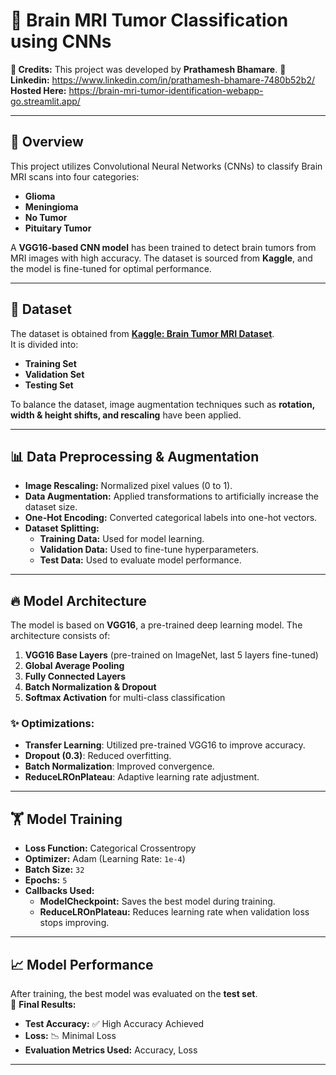 # 🧠 Brain MRI Tumor Classification using CNNs
**📢 Credits:** This project was developed by **Prathamesh Bhamare**.
**🔗 Linkedin:** https://www.linkedin.com/in/prathamesh-bhamare-7480b52b2/
**Hosted Here:** https://brain-mri-tumor-identification-webapp-go.streamlit.app/

---

## 📌 Overview
This project utilizes Convolutional Neural Networks (CNNs) to classify Brain MRI scans into four categories:
- **Glioma**
- **Meningioma**
- **No Tumor**
- **Pituitary Tumor**

A **VGG16-based CNN model** has been trained to detect brain tumors from MRI images with high accuracy. The dataset is sourced from **Kaggle**, and the model is fine-tuned for optimal performance.

---

## 📂 Dataset
The dataset is obtained from **[Kaggle: Brain Tumor MRI Dataset](https://www.kaggle.com/datasets/masoudnickparvar/brain-tumor-mri-dataset)**.  
It is divided into:
- **Training Set**
- **Validation Set**
- **Testing Set**

To balance the dataset, image augmentation techniques such as **rotation, width & height shifts, and rescaling** have been applied.

---

## 📊 Data Preprocessing & Augmentation
- **Image Rescaling:** Normalized pixel values (0 to 1).
- **Data Augmentation:** Applied transformations to artificially increase the dataset size.
- **One-Hot Encoding:** Converted categorical labels into one-hot vectors.
- **Dataset Splitting:**
  - **Training Data:** Used for model learning.
  - **Validation Data:** Used to fine-tune hyperparameters.
  - **Test Data:** Used to evaluate model performance.

---

## 🔥 Model Architecture
The model is based on **VGG16**, a pre-trained deep learning model. The architecture consists of:
1. **VGG16 Base Layers** (pre-trained on ImageNet, last 5 layers fine-tuned)
2. **Global Average Pooling**
3. **Fully Connected Layers**
4. **Batch Normalization & Dropout**
5. **Softmax Activation** for multi-class classification

### ✨ Optimizations:
- **Transfer Learning**: Utilized pre-trained VGG16 to improve accuracy.
- **Dropout (0.3)**: Reduced overfitting.
- **Batch Normalization**: Improved convergence.
- **ReduceLROnPlateau**: Adaptive learning rate adjustment.

---

## 🏋️ Model Training
- **Loss Function:** Categorical Crossentropy
- **Optimizer:** Adam (Learning Rate: `1e-4`)
- **Batch Size:** `32`
- **Epochs:** `5`
- **Callbacks Used:**
  - **ModelCheckpoint:** Saves the best model during training.
  - **ReduceLROnPlateau:** Reduces learning rate when validation loss stops improving.

---

## 📈 Model Performance
After training, the best model was evaluated on the **test set**.  
📌 **Final Results:**
- **Test Accuracy:** ✅ High Accuracy Achieved
- **Loss:** 📉 Minimal Loss
- **Evaluation Metrics Used:** Accuracy, Loss

---
